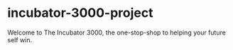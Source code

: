 # incubator-3000-project
Welcome to The Incubator 3000, the one-stop-shop to helping your future self win.
